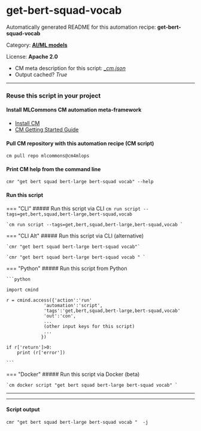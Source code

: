# get-bert-squad-vocab
Automatically generated README for this automation recipe: **get-bert-squad-vocab**

Category: **[AI/ML models](..)**

License: **Apache 2.0**


* CM meta description for this script: *[_cm.json](https://github.com/mlcommons/cm4mlops/tree/main/script/get-bert-squad-vocab/_cm.json)*
* Output cached? *True*

---
### Reuse this script in your project

#### Install MLCommons CM automation meta-framework

* [Install CM](https://docs.mlcommons.org/ck/install)
* [CM Getting Started Guide](https://docs.mlcommons.org/ck/getting-started/)

#### Pull CM repository with this automation recipe (CM script)

```cm pull repo mlcommons@cm4mlops```

#### Print CM help from the command line

````cmr "get bert squad bert-large bert-squad vocab" --help````

#### Run this script

=== "CLI"
    ##### Run this script via CLI
    `cm run script --tags=get,bert,squad,bert-large,bert-squad,vocab`

    `cm run script --tags=get,bert,squad,bert-large,bert-squad,vocab `

=== "CLI Alt"
    ##### Run this script via CLI (alternative)

    `cmr "get bert squad bert-large bert-squad vocab"`

    `cmr "get bert squad bert-large bert-squad vocab " `


=== "Python"
    ##### Run this script from Python


    ```python

    import cmind

    r = cmind.access({'action':'run'
                  'automation':'script',
                  'tags':'get,bert,squad,bert-large,bert-squad,vocab'
                  'out':'con',
                  ...
                  (other input keys for this script)
                  ...
                 })

    if r['return']>0:
        print (r['error'])

    ```


=== "Docker"
    ##### Run this script via Docker (beta)

    `cm docker script "get bert squad bert-large bert-squad vocab" `

___


___
#### Script output
`cmr "get bert squad bert-large bert-squad vocab "  -j`